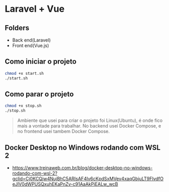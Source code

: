 # Laravel + Vue 


## Folders
- Back end(Laravel)
- Front end(Vue.js)

## Como iniciar o projeto

```sh
chmod +x start.sh
./start.sh
```

## Como parar o projeto

```sh
chmod +x stop.sh
./stop.sh
```

> Ambiente que usei para criar o projeto foi Linux(Ubuntu), é onde fico mais a vontade para trabalhar.
> No backend usei Docker Compose, e no frontend usei tambem Docker Compose.


## Docker Desktop no Windows rodando com WSL 2
- https://www.treinaweb.com.br/blog/docker-desktop-no-windows-rodando-com-wsl-2?gclid=Cj0KCQjw4NujBhC5ARIsAF4Iv6cKpdSxMVev4xaqGbjuLT9FlvdfOeJlV0dWPUSQxuhEKaPnZv-c91AaAkPiEALw_wcB
